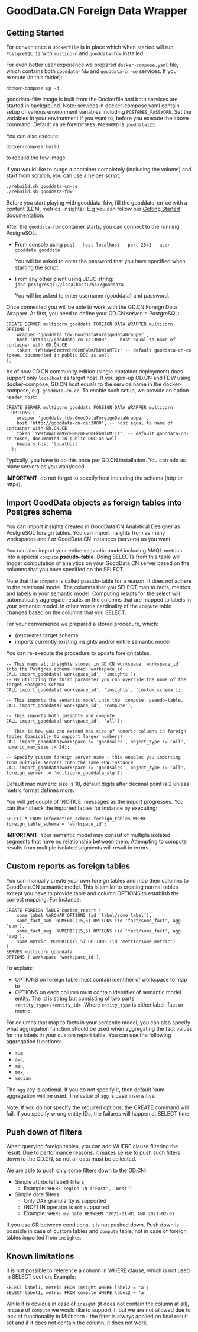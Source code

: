 # GoodData.CN Foreign Data Wrapper

## Getting Started

For convenience a `Dockerfile` is in place which when started will run `PostgreSQL 12` with `multicorn` and `gooddata-fdw`
installed.

For even better user experience we prepared `docker-compose.yaml` file, which contains both `gooddata-fdw` and `gooddata-cn-ce` services.
If you execute (in this folder):
``` shell
docker-compose up -d
```
gooddata-fdw image is built from the Dockerfile and both services are started in background.
Note: services in docker-compose.yaml contain setup of various environment variables including `POSTGRES_PASSWORD`.
Set the variables in your environment if you want to, before you execute the above command.
Default value for`POSTGRES_PASSWORD` is `gooddata123`.

You can also execute:
``` shell
docker-compose build
```
to rebuild the fdw image.

If you would like to purge a container completely (including the volume) and start from scratch, you can use a helper script:
```
./rebuild.sh gooddata-cn-ce
./rebuild.sh gooddata-fdw
```

Before you start playing with gooddata-fdw, fill the gooddata-cn-ce with a content (LDM, metrics, insights).
E.g you can follow our [Getting Started documentation](https://www.gooddata.com/developers/cloud-native/doc/1.5/getting-started/).

After the `gooddata-fdw` container starts, you can connect to the running PostgreSQL:

-   From console using `psql --host localhost --port 2543 --user gooddata gooddata`

    You will be asked to enter the password that you have specified when starting the script.

-   From any other client using JDBC string: `jdbc:postgresql://localhost:2543/gooddata`

    You will be asked to enter username (gooddata) and password.

Once connected you will be able to work with the GD.CN Foreign Data Wrapper.
At first, you need to define your GD.CN server in PostgreSQL:

```postgresql
CREATE SERVER multicorn_gooddata FOREIGN DATA WRAPPER multicorn
OPTIONS (
    wrapper 'gooddata_fdw.GoodDataForeignDataWrapper',
    host 'https://gooddata-cn-ce:3000', -- host equal to name of container with GD.CN.CE
    token 'YWRtaW46Ym9vdHN0cmFwOmFkbWluMTIz' -- default gooddata-cn-ce token, documented in public DOC as well
);
```

As of now GD.CN community edition (single container deployment) does support only `localhost` as target host.
If you spin-up GD.CN and FDW using docker-compose, GD.CN host equals to the service name in the docker-compose, e.g. `gooddata-cn-ce`.
To enable such setup, we provide an option `header_host`:
```postgresql
CREATE SERVER multicorn_gooddata FOREIGN DATA WRAPPER multicorn
  OPTIONS (
    wrapper 'gooddata_fdw.GoodDataForeignDataWrapper',
    host 'http://gooddata-cn-ce:3000', -- host equal to name of container with GD.CN.CE
    token 'YWRtaW46Ym9vdHN0cmFwOmFkbWluMTIz', -- default gooddata-cn-ce token, documented in public DOC as well
    headers_host 'localhost'
  );
```

Typically, you have to do this once per GD.CN installation. You can add as many servers as you want/need.

**IMPORTANT**: do not forget to specify host including the schema (http or https).

## Import GoodData objects as foreign tables into Postgres schema

You can import insights created in GoodData.CN Analytical Designer as PostgreSQL foreign tables.
You can import insights from as many workspaces and / or GoodData.CN instances (servers) as you want.

You can also import your entire semantic model including MAQL metrics into a special `compute` **pseudo-table**.
Doing SELECTs from this table will trigger computation of analytics on your GoodData.CN server based on the columns
that you have specified on the SELECT.

Note that the `compute` is called pseudo-table for a reason. It does not adhere to the relational model. The columns
that you SELECT map to facts, metrics and labels in your semantic model. Computing results for the select will automatically
aggregate results on the columns that are mapped to labels in your semantic model. In other words cardinality of
the `compute` table changes based on the columns that you SELECT.

For your convenience we prepared a stored procedure, which:
- (re)creates target schema
- imports currently existing insights and/or entire semantic model

You can re-execute the procedure to update foreign tables.

```postgresql
-- This maps all insights stored in GD.CN workspace `workspace_id` into the Postgres schema named `workspace_id`
CALL import_gooddata('workspace_id', 'insights');
-- By utilizing the third parameter you can override the name of the target Postgres schema
CALL import_gooddata('workspace_id', 'insights', 'custom_schema');

-- This imports the semantic model into the 'compute' pseudo-table.
CALL import_gooddata('workspace_id', 'compute');

-- This imports both insights and compute
CALL import_gooddata('workspace_id', 'all');

-- This is how you can extend max size of numeric columns in foreign tables (basically to support larger numbers)
CALL import_gooddata(workspace := 'goodsales', object_type := 'all', numeric_max_size := 24);

-- Specify custom foreign server name - this enables you importing from multiple servers into the same FDW instance
CALL import_gooddata(workspace := 'goodsales', object_type := 'all', foreign_server := 'multicorn_gooddata_stg');
```

Default max numeric size is 18, default digits after decimal point is 2 unless metric format defines more.

You will get couple of 'NOTICE' messages as the import progresses. You can then check the imported tables for instance
by executing:

```postgresql
SELECT * FROM information_schema.foreign_tables WHERE foreign_table_schema = 'workspace_id';
```

**IMPORTANT**: Your semantic model may consist of multiple isolated segments that have no relationship between them. Attempting
to compute results from multiple isolated segments will result in errors.

## Custom reports as foreign tables

You can manually create your own foreign tables and map their columns to GoodData.CN semantic model. This is similar
to creating normal tables except you have to provide table and column OPTIONS to establish the correct mapping. For instance:

```postgresql
CREATE FOREIGN TABLE custom_report (
    some_label VARCHAR OPTIONS (id 'label/some_label'),
    some_fact_sum  NUMERIC(15,5) OPTIONS (id 'fact/some_fact', agg 'sum'),
    some_fact_avg  NUMERIC(15,5) OPTIONS (id 'fact/some_fact', agg 'avg'),
    some_metric  NUMERIC(15,5) OPTIONS (id 'metric/some_metric')
)
SERVER multicorn_gooddata
OPTIONS ( workspace 'workspace_id');
```

To explain:

-  OPTIONS on foreign table must contain identifier of workspace to map to
-  OPTIONS on each column must contain identifier of semantic model entity. The id is string but consisting
   of two parts `<entity_type>/<entity_id>`. Where `entity_type` is either label, fact or metric.

For columns that map to facts in your semantic model, you can also specify what aggregation function should be used when
aggregating the fact values for the labels in your custom report table. You can use the following aggregation functions:

-  `sum`
-  `avg`,
-  `min`,
-  `max`,
-  `median`

The `agg` key is optional. If you do not specify it, then default 'sum' aggregation will be used. The value of `agg` is
case insensitive.

Note: If you do not specify the required options, the CREATE command will fail. If you specify wrong entity IDs,
the failures will happen at SELECT time.

## Push down of filters

When querying foreign tables, you can add WHERE clause filtering the result.
Due to performance reasons, it makes sense to push such filters down to the GD.CN, so not all data must be collected.

We are able to push only some filters down to the GD.CN:
- Simple attribute(label) filters
  - Example: `WHERE region IN ('East', 'West')`
- Simple date filters
  - Only DAY granularity is supported
  - (NOT) IN operator is `not` supported
  - Example: `WHERE my_date BETWEEN '2021-01-01 AND 2021-02-01`

If you use OR between conditions, it is not pushed down.
Push down is possible in case of custom tables and `compute` table, not in case of foreign tables imported from `insights`.

## Known limitations

It is not possible to reference a column in WHERE clause, which is not used in SELECT section.
Example:
```sql92
SELECT label1, metric FROM insight WHERE label2 = 'a';
SELECT label1, metric FROM compute WHERE label2 = 'a'
```

While it is obvious in case of `insight` (it does not contain the column at all), in case of `compute` we would like to support it,
but we are not allowed due to lack of functionality in Multicorn -
the filter is always applied on final result set and if it does not contain the column, it does not work.

